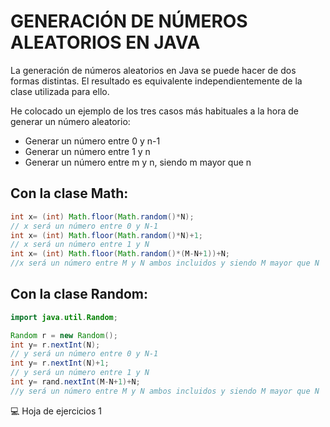 # GENERACIÓN DE NÚMEROS ALEATORIOS EN JAVA

La generación de números aleatorios en Java se puede hacer de dos formas distintas. El resultado es equivalente independientemente de la clase utilizada para ello.

He colocado un ejemplo de los tres casos más habituales a la hora de generar un número aleatorio:

- Generar un número entre 0 y n-1
- Generar un número entre 1 y n
- Generar un número entre m y n, siendo m mayor que n

## Con la clase Math:
```java
int x= (int) Math.floor(Math.random()*N);
// x será un número entre 0 y N-1
int x= (int) Math.floor(Math.random()*N)+1;
// x será un número entre 1 y N
int x= (int) Math.floor(Math.random()*(M-N+1))+N;
//x será un número entre M y N ambos incluidos y siendo M mayor que N
```
## Con la clase Random:
```java
import java.util.Random;

Random r = new Random();
int y= r.nextInt(N);
// y será un número entre 0 y N-1
int y= r.nextInt(N)+1;
// y será un número entre 1 y N
int y= rand.nextInt(M-N+1)+N;
//y será un número entre M y N ambos incluidos y siendo M mayor que N
```

:computer: Hoja de ejercicios 1